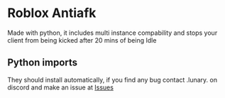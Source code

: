 # Roblox Antiafk
Made with python, it includes multi instance compability and stops your client from being kicked after 20 mins of being Idle


## Python imports
They should install automatically, if you find any bug contact .lunary. on discord and make an issue at [Issues](https://github.com/Lunatic-T/RobloxAntiAfk/issues)
